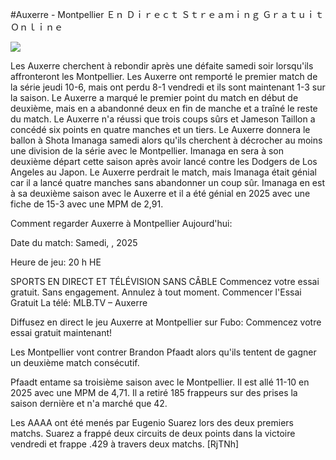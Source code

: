 #Auxerre - Montpellier Ｅｎ Ｄｉｒｅｃｔ Ｓｔｒｅａｍｉｎｇ Ｇｒａｔｕｉｔ Ｏｎｌｉｎｅ  
  
  
[![](https://i.imgur.com/qSNzIqt.png)](https://movie.rssnews.media/JsQFPGGqI.php)  
  
Les Auxerre cherchent à rebondir après une défaite samedi soir lorsqu'ils affronteront les Montpellier. Les Auxerre ont remporté le premier match de la série jeudi 10-6, mais ont perdu 8-1 vendredi et ils sont maintenant 1-3 sur la saison. Le Auxerre a marqué le premier point du match en début de deuxième, mais en a abandonné deux en fin de manche et a traîné le reste du match. Le Auxerre n'a réussi que trois coups sûrs et Jameson Taillon a concédé six points en quatre manches et un tiers. Le Auxerre donnera le ballon à Shota Imanaga samedi alors qu'ils cherchent à décrocher au moins une division de la série avec le Montpellier. Imanaga en sera à son deuxième départ cette saison après avoir lancé contre les Dodgers de Los Angeles au Japon. Le Auxerre perdrait le match, mais Imanaga était génial car il a lancé quatre manches sans abandonner un coup sûr. Imanaga en est à sa deuxième saison avec le Auxerre et il a été génial en 2025 avec une fiche de 15-3 avec une MPM de 2,91.

Comment regarder Auxerre à Montpellier Aujourd'hui:

Date du match: Samedi, , 2025

Heure de jeu: 20 h HE

SPORTS EN DIRECT ET TÉLÉVISION SANS CÂBLE
Commencez votre essai gratuit. Sans engagement. Annulez à tout moment.
Commencer l'Essai Gratuit
La télé: MLB.TV – Auxerre

Diffusez en direct le jeu Auxerre at Montpellier sur Fubo: Commencez votre essai gratuit maintenant!

Les Montpellier vont contrer Brandon Pfaadt alors qu'ils tentent de gagner un deuxième match consécutif.

Pfaadt entame sa troisième saison avec le Montpellier. Il est allé 11-10 en 2025 avec une MPM de 4,71. Il a retiré 185 frappeurs sur des prises la saison dernière et n'a marché que 42.

Les AAAA ont été menés par Eugenio Suarez lors des deux premiers matchs. Suarez a frappé deux circuits de deux points dans la victoire vendredi et frappe .429 à travers deux matchs. [RjTNh]